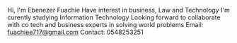Hi, I'm Ebenezer Fuachie 
Have interest in business, Law and Technology
I'm curently studying Information Technology
Looking forward to collaborate with co tech and business experts in solving world problems 
Email: fuachiee717@gmail.com
Contact: 0548253251

<!---
Ebene-zer/Ebene-zer is a ✨ special ✨ repository because its `README.md` (this file) appears on your GitHub profile.
You can click the Preview link to take a look at your changes.
--->
